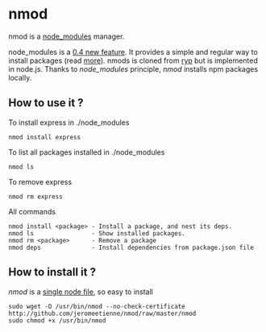 # nmod

nmod is a [node_modules](http://nodejs.org/docs/v0.4.1/api/modules.html#loading_from_node_modules_Folders)
manager.

node_modules is a [0.4 new feature](https://github.com/joyent/node/blob/v0.4.0/ChangeLog#L5).
It provides a simple and regular way to install packages (read
[more](http://nodejs.org/docs/v0.4.1/api/modules.html#loading_from_node_modules_Folders)).
nmods is cloned from [ryp](https://github.com/isaacs/ryp) but is implemented in node.js.
Thanks to *node_modules* principle, *nmod* installs npm packages locally.

## How to use it ?

To install express in ./node_modules

    nmod install express
    
To list all packages installed in ./node_modules

    nmod ls

To remove express

    nmod rm express

All commands

    nmod install <package> - Install a package, and nest its deps.
    nmod ls                - Show installed packages.
    nmod rm <package>      - Remove a package
    nmod deps              - Install dependencies from package.json file

## How to install it ?

*nmod* is a [single node file](http://github.com/jeromeetienne/nmod/raw/master/nmod), so easy to install

    sudo wget -O /usr/bin/nmod --no-check-certificate http://github.com/jeromeetienne/nmod/raw/master/nmod
    sudo chmod +x /usr/bin/nmod
